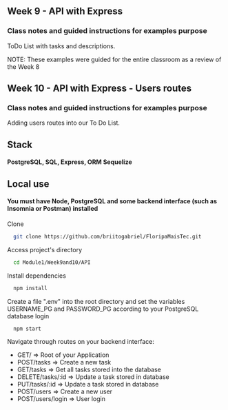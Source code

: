 
## Week 9 - API with Express

### Class notes and guided instructions for examples purpose

ToDo List with tasks and descriptions.

NOTE: These examples were guided for the entire classroom as a review of the Week 8

## Week 10 - API with Express - Users routes

### Class notes and guided instructions for examples purpose

Adding users routes into our To Do List.

## Stack

#### PostgreSQL, SQL, Express, ORM Sequelize
## Local use

#### You must have Node, PostgreSQL and some backend interface (such as Insomnia or Postman) installed

Clone

```bash
  git clone https://github.com/briitogabriel/FloripaMaisTec.git
```

Access project's directory

```bash
  cd Module1/Week9and10/API
```

Install dependencies

```bash
  npm install
```

Create a file ".env" into the root directory and set the variables USERNAME_PG and PASSWORD_PG according to your PostgreSQL database login

```bash
  npm start
```

Navigate through routes on your backend interface:
- GET/              => Root of your Application
- POST/tasks        => Create a new task
- GET/tasks         => Get all tasks stored into the database
- DELETE/tasks/:id  => Update a task stored in database
- PUT/tasks/:id     => Update a task stored in database
- POST/users        => Create a new user
- POST/users/login  => User login